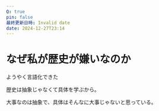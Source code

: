 ```yaml
---
Q: true
pin: false
最終更新日時: Invalid date
date: 2024-12-27T23:14
---
```

# なぜ私が歴史が嫌いなのか

ようやく言語化できた

歴史は抽象じゃなくて具体を学ぶから。

大事なのは抽象で、具体はそんなに大事じゃないと思っている。